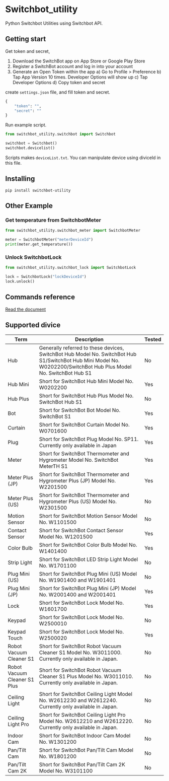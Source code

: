 # Switchbot_utility

Python Switchbot Utilities using Switchbot API.

## Getting start

Get token and secret,

1. Download the SwitchBot app on App Store or Google Play Store
2. Register a SwitchBot account and log in into your account
3. Generate an Open Token within the app
a) Go to Profile > Preference
b) Tap App Version 10 times. Developer Options will show up
c) Tap Developer Options
d) Copy token and secret

create `settings.json` file, and fill token and secret.

```python
{
    "token": "",
    "secret": ""
}
```

Run example script.

```python
from switchbot_utility.switchbot import Switchbot

switchbot = Switchbot()
switchbot.devicelist()
```

Scripts makes `deviceList.txt`. You can manipulate device using diviceId in this file.

## Installing

```plain
pip install switchbot-utility
```

## Other Example

### Get temperature from SwitchbotMeter

```python
from switchbot_utility.switchbot_meter import SwitchbotMeter

meter = SwitchbotMeter("meterDeviceId")
print(meter.get_temperature())
```

### Unlock SwitchbotLock

```python
from switchbot_utility.switchbot_lock import SwitchbotLock

lock = SwitchbotLock("lockDeviceId")
lock.unlock()
```

## Commands reference

[Read the document](https://icarrot0605.github.io/switchbot_utility_docs/)

## Supported divice

| Term                         | Description                                                  |Tested |
| ---------------------------- | ------------------------------------------------------------ | ------ |
| Hub                          | Generally referred to these devices, SwitchBot Hub Model No. SwitchBot Hub S1/SwitchBot Hub Mini Model No. W0202200/SwitchBot Hub Plus Model No. SwitchBot Hub S1 | No |
| Hub Mini                     | Short for SwitchBot Hub Mini Model No. W0202200              | Yes |
| Hub Plus                     | Short for SwitchBot Hub Plus Model No. SwitchBot Hub S1      | No |
| Bot                          | Short for SwitchBot Bot Model No. SwitchBot S1               | Yes |
| Curtain                      | Short for SwitchBot Curtain Model No. W0701600               | Yes |
| Plug                         | Short for SwitchBot Plug Model No. SP11. Currently only available in Japan | Yes |
| Meter                        | Short for SwitchBot Thermometer and Hygrometer Model No. SwitchBot MeterTH S1 | Yes |
| Meter Plus (JP)              | Short for SwitchBot Thermometer and Hygrometer Plus (JP) Model No. W2201500 | Yes |
| Meter Plus (US)              | Short for SwitchBot Thermometer and Hygrometer Plus (US) Model No. W2301500 | No |
| Motion Sensor                | Short for SwitchBot Motion Sensor Model No. W1101500         | No |
| Contact Sensor               | Short for SwitchBot Contact Sensor Model No. W1201500        | Yes |
| Color Bulb                   | Short for SwitchBot Color Bulb Model No. W1401400            | Yes |
| Strip Light                  | Short for SwitchBot LED Strip Light Model No. W1701100       | No |
| Plug Mini (US)               | Short for SwitchBot Plug Mini (US) Model No. W1901400 and W1901401 | No |
| Plug Mini (JP)               | Short for SwitchBot Plug Mini (JP) Model No. W2001400 and W2001401 | Yes |
| Lock                         | Short for SwitchBot Lock Model No. W1601700                  | Yes |
| Keypad                         | Short for SwitchBot Lock Model No. W2500010                  | No |
| Keypad Touch                         | Short for SwitchBot Lock Model No. W2500020                  | Yes |
| Robot Vacuum Cleaner S1      | Short for SwitchBot Robot Vacuum Cleaner S1 Model No. W3011000. Currently only available in Japan. | No |
| Robot Vacuum Cleaner S1 Plus | Short for SwitchBot Robot Vacuum Cleaner S1 Plus Model No. W3011010. Currently only available in Japan. | No |
| Ceiling Light      | Short for SwitchBot Ceiling Light Model No. W2612230 and W2612240. Currently only available in Japan. | No |
| Ceiling Light Pro | Short for SwitchBot Ceiling Light Pro Model No. W2612210 and W2612220. Currently only available in Japan. | No |
| Indoor Cam | Short for SwitchBot Indoor Cam Model No. W1301200                  | No |
| Pan/Tilt Cam | Short for SwitchBot Pan/Tilt Cam Model No. W1801200                  | No |
| Pan/Tilt Cam 2K | Short for SwitchBot Pan/Tilt Cam 2K Model No. W3101100                  | No |

